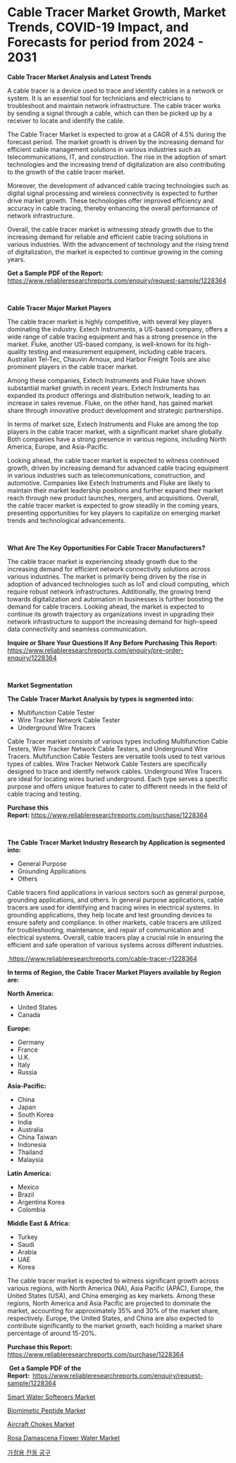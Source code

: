 <p><h1>Cable Tracer Market Growth, Market Trends, COVID-19 Impact, and Forecasts for period from 2024 - 2031</h1></p><p><strong>Cable Tracer Market Analysis and Latest Trends</strong></p>
<p><p>A cable tracer is a device used to trace and identify cables in a network or system. It is an essential tool for technicians and electricians to troubleshoot and maintain network infrastructure. The cable tracer works by sending a signal through a cable, which can then be picked up by a receiver to locate and identify the cable.</p><p>The Cable Tracer Market is expected to grow at a CAGR of 4.5% during the forecast period. The market growth is driven by the increasing demand for efficient cable management solutions in various industries such as telecommunications, IT, and construction. The rise in the adoption of smart technologies and the increasing trend of digitalization are also contributing to the growth of the cable tracer market.</p><p>Moreover, the development of advanced cable tracing technologies such as digital signal processing and wireless connectivity is expected to further drive market growth. These technologies offer improved efficiency and accuracy in cable tracing, thereby enhancing the overall performance of network infrastructure.</p><p>Overall, the cable tracer market is witnessing steady growth due to the increasing demand for reliable and efficient cable tracing solutions in various industries. With the advancement of technology and the rising trend of digitalization, the market is expected to continue growing in the coming years.</p></p>
<p><strong>Get a Sample PDF of the Report:&nbsp;</strong> <a href="https://www.reliableresearchreports.com/enquiry/request-sample/1228364">https://www.reliableresearchreports.com/enquiry/request-sample/1228364</a></p>
<p>&nbsp;</p>
<p><strong>Cable Tracer Major Market Players</strong></p>
<p><p>The cable tracer market is highly competitive, with several key players dominating the industry. Extech Instruments, a US-based company, offers a wide range of cable tracing equipment and has a strong presence in the market. Fluke, another US-based company, is well-known for its high-quality testing and measurement equipment, including cable tracers. Australian Tel-Tec, Chauvin Arnoux, and Harbor Freight Tools are also prominent players in the cable tracer market.</p><p>Among these companies, Extech Instruments and Fluke have shown substantial market growth in recent years. Extech Instruments has expanded its product offerings and distribution network, leading to an increase in sales revenue. Fluke, on the other hand, has gained market share through innovative product development and strategic partnerships.</p><p>In terms of market size, Extech Instruments and Fluke are among the top players in the cable tracer market, with a significant market share globally. Both companies have a strong presence in various regions, including North America, Europe, and Asia-Pacific.</p><p>Looking ahead, the cable tracer market is expected to witness continued growth, driven by increasing demand for advanced cable tracing equipment in various industries such as telecommunications, construction, and automotive. Companies like Extech Instruments and Fluke are likely to maintain their market leadership positions and further expand their market reach through new product launches, mergers, and acquisitions. Overall, the cable tracer market is expected to grow steadily in the coming years, presenting opportunities for key players to capitalize on emerging market trends and technological advancements.</p></p>
<p>&nbsp;</p>
<p><strong>What Are The Key Opportunities For Cable Tracer Manufacturers?</strong></p>
<p><p>The cable tracer market is experiencing steady growth due to the increasing demand for efficient network connectivity solutions across various industries. The market is primarily being driven by the rise in adoption of advanced technologies such as IoT and cloud computing, which require robust network infrastructures. Additionally, the growing trend towards digitalization and automation in businesses is further boosting the demand for cable tracers. Looking ahead, the market is expected to continue its growth trajectory as organizations invest in upgrading their network infrastructure to support the increasing demand for high-speed data connectivity and seamless communication.</p></p>
<p><strong>Inquire or Share Your Questions If Any Before Purchasing This Report:</strong> <a href="https://www.reliableresearchreports.com/enquiry/pre-order-enquiry/1228364">https://www.reliableresearchreports.com/enquiry/pre-order-enquiry/1228364</a></p>
<p>&nbsp;</p>
<p><strong>Market Segmentation</strong></p>
<p><strong>The Cable Tracer Market Analysis by types is segmented into:</strong></p>
<p><ul><li>Multifunction Cable Tester</li><li>Wire Tracker Network Cable Tester</li><li>Underground Wire Tracers</li></ul></p>
<p><p>Cable Tracer market consists of various types including Multifunction Cable Testers, Wire Tracker Network Cable Testers, and Underground Wire Tracers. Multifunction Cable Testers are versatile tools used to test various types of cables. Wire Tracker Network Cable Testers are specifically designed to trace and identify network cables. Underground Wire Tracers are ideal for locating wires buried underground. Each type serves a specific purpose and offers unique features to cater to different needs in the field of cable tracing and testing.</p></p>
<p><strong>Purchase this Report:&nbsp;</strong><a href="https://www.reliableresearchreports.com/purchase/1228364">https://www.reliableresearchreports.com/purchase/1228364</a></p>
<p>&nbsp;</p>
<p><strong>The Cable Tracer Market Industry Research by Application is segmented into:</strong></p>
<p><ul><li>General Purpose</li><li>Grounding Applications</li><li>Others</li></ul></p>
<p><p>Cable tracers find applications in various sectors such as general purpose, grounding applications, and others. In general purpose applications, cable tracers are used for identifying and tracing wires in electrical systems. In grounding applications, they help locate and test grounding devices to ensure safety and compliance. In other markets, cable tracers are utilized for troubleshooting, maintenance, and repair of communication and electrical systems. Overall, cable tracers play a crucial role in ensuring the efficient and safe operation of various systems across different industries.</p></p>
<p><a href="https://www.reliableresearchreports.com/cable-tracer-r1228364">&nbsp;https://www.reliableresearchreports.com/cable-tracer-r1228364</a></p>
<p><strong>In terms of Region, the Cable Tracer Market Players available by Region are:</strong></p>
<p>
    <p> <strong> North America: </strong>
        <ul>
            <li>United States</li>
            <li>Canada</li>
        </ul>
        </p> 
    <p> <strong> Europe: </strong>
        <ul>
            <li>Germany</li>
            <li>France</li>
            <li>U.K.</li>
            <li>Italy</li>
            <li>Russia</li>
        </ul>
        </p> 
    <p> <strong> Asia-Pacific: </strong>
        <ul>
            <li>China</li>
            <li>Japan</li>
            <li>South Korea</li>
            <li>India</li>
            <li>Australia</li>
            <li>China Taiwan</li>
            <li>Indonesia</li>
            <li>Thailand</li>
            <li>Malaysia</li>
        </ul>
        </p> 
    <p> <strong> Latin America: </strong>
        <ul>
            <li>Mexico</li>
            <li>Brazil</li>
            <li>Argentina Korea</li>
            <li>Colombia</li>
        </ul>
        </p> 
    <p> <strong> Middle East & Africa: </strong>
        <ul>
            <li>Turkey</li>
            <li>Saudi</li>
            <li>Arabia</li>
            <li>UAE</li>
            <li>Korea</li>
        </ul>
    </p>
    </p>
<p><p>The cable tracer market is expected to witness significant growth across various regions, with North America (NA), Asia Pacific (APAC), Europe, the United States (USA), and China emerging as key markets. Among these regions, North America and Asia Pacific are projected to dominate the market, accounting for approximately 35% and 30% of the market share, respectively. Europe, the United States, and China are also expected to contribute significantly to the market growth, each holding a market share percentage of around 15-20%.</p></p>
<p><strong>Purchase this Report: </strong><a href="https://www.reliableresearchreports.com/purchase/1228364">https://www.reliableresearchreports.com/purchase/1228364</a></p>
<p>&nbsp;<strong>Get a Sample PDF of the Report:&nbsp;&nbsp;</strong><a href="https://www.reliableresearchreports.com/enquiry/request-sample/1228364">https://www.reliableresearchreports.com/enquiry/request-sample/1228364</a></p>
<p><strong></strong></p>
<p><p><a href="https://github.com/myacatherineblakecaczo9vcsw/Market-Research-Report-List-2/blob/main/smart-water-softeners-market.md">Smart Water Softeners Market</a></p><p><a href="https://issuu.com/reportprime-2/docs/biomimetic-peptide-market-size-2030.pptx">Biomimetic Peptide Market</a></p><p><a href="https://github.com/irfadac/Market-Research-Report-List-2/blob/main/aircraft-chokes-market.md">Aircraft Chokes Market</a></p><p><a href="https://issuu.com/reportprime-2/docs/rosa-damascena-flower-water-market-size-2030.pptx">Rosa Damascena Flower Water Market</a></p><p><a href="https://github.com/ZacharyScthmitt4465/Market-Research-Report-List-1/blob/main/240250427251.md">가정용 전동 공구</a></p></p>